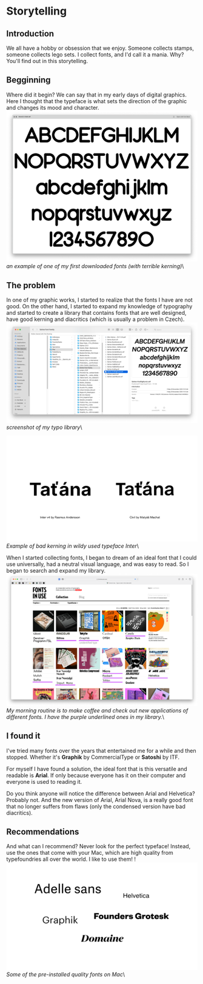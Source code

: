 # Storytelling

## Introduction
We all have a hobby or obsession that we enjoy. Someone collects stamps, someone collects lego sets. I collect fonts, and I'd call it a mania. Why? You'll find out in this storytelling.

## Begginning
Where did it begin? We can say that in my early days of digital graphics. Here I thought that the typeface is what sets the direction of the graphic and changes its mood and character.
![an example of one of my first downloaded fonts](images/firsttypeface.png)
*an example of one of my first downloaded fonts (with terrible kerning)*\

## The problem
In one of my graphic works, I started to realize that the fonts I have are not good. On the other hand, I started to expand my knowledge of typography and started to create a library that contains fonts that are well designed, have good kerning and diacritics (which is usually a problem in Czech).
![My library of good fonts](images/library.png)*screenshot of my typo library*\

![Example of bad kerning in wildy used typeface Inter](images/badkerning.png)
*Example of bad kerning in wildy used typeface Inter*\

When I started collecting fonts, I began to dream of an ideal font that I could use universally, had a neutral visual language, and was easy to read. So I began to search and expand my library.
![My library of good fonts](images/Fontsinuse.png)*My morning routine is to make coffee and check out new applications of different fonts. I have the purple underlined ones in my library.*\

## I found it
I've tried many fonts over the years that entertained me for a while and then stopped. Whether it's **Graphik** by CommercialType or **Satoshi** by ITF.  

For myself I have found a solution, the ideal font that is this versatile and readable is **Arial**. If only because everyone has it on their computer and everyone is used to reading it.

Do you think anyone will notice the difference between Arial and Helvetica? Probably not. And the new version of Arial, Arial Nova, is a really good font that no longer suffers from flaws (only the condensed version have bad diacritics).

## Recommendations
And what can I recommend? Never look for the perfect typeface! Instead, use the ones that come with your Mac, which are high quality from typefoundries all over the world. I like to use them!
!![My library of good fonts](images/macfonts.png)
*Some of the pre-installed quality fonts on Mac*\